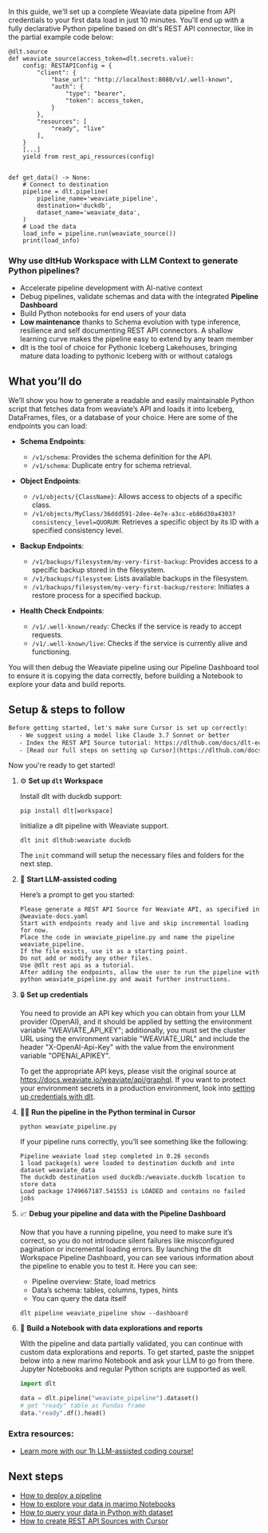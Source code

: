 In this guide, we'll set up a complete Weaviate data pipeline from API credentials to your first data load in just 10 minutes. You'll end up with a fully declarative Python pipeline based on dlt's REST API connector, like in the partial example code below:

```python-outcome
@dlt.source
def weaviate_source(access_token=dlt.secrets.value):
    config: RESTAPIConfig = {
        "client": {
            "base_url": "http://localhost:8080/v1/.well-known",
            "auth": {
                "type": "bearer",
                "token": access_token,
            }
        },
        "resources": [
            "ready", "live"
        ],
    }
    [...]
    yield from rest_api_resources(config)


def get_data() -> None:
    # Connect to destination
    pipeline = dlt.pipeline(
        pipeline_name='weaviate_pipeline',
        destination='duckdb',
        dataset_name='weaviate_data', 
    )
    # Load the data
    load_info = pipeline.run(weaviate_source())
    print(load_info) 
```

### Why use dltHub Workspace with LLM Context to generate Python pipelines?

- Accelerate pipeline development with AI-native context
- Debug pipelines, validate schemas and data with the integrated **Pipeline Dashboard**
- Build Python notebooks for end users of your data
- **Low maintenance** thanks to Schema evolution with type inference, resilience and self documenting REST API connectors. A shallow learning curve makes the pipeline easy to extend by any team member
- dlt is the tool of choice for Pythonic Iceberg Lakehouses, bringing mature data loading to pythonic Iceberg with or without catalogs

## What you’ll do

We’ll show you how to generate a readable and easily maintainable Python script that fetches data from weaviate’s API and loads it into Iceberg, DataFrames, files, or a database of your choice. Here are some of the endpoints you can load:

- **Schema Endpoints**: 
  - `/v1/schema`: Provides the schema definition for the API.
  - `/v1/schema`: Duplicate entry for schema retrieval.

- **Object Endpoints**: 
  - `/v1/objects/{ClassName}`: Allows access to objects of a specific class.
  - `/v1/objects/MyClass/36ddd591-2dee-4e7e-a3cc-eb86d30a4303?consistency_level=QUORUM`: Retrieves a specific object by its ID with a specified consistency level.

- **Backup Endpoints**: 
  - `/v1/backups/filesystem/my-very-first-backup`: Provides access to a specific backup stored in the filesystem.
  - `/v1/backups/filesystem`: Lists available backups in the filesystem.
  - `/v1/backups/filesystem/my-very-first-backup/restore`: Initiates a restore process for a specified backup.

- **Health Check Endpoints**: 
  - `/v1/.well-known/ready`: Checks if the service is ready to accept requests.
  - `/v1/.well-known/live`: Checks if the service is currently alive and functioning.

You will then debug the Weaviate pipeline using our Pipeline Dashboard tool to ensure it is copying the data correctly, before building a Notebook to explore your data and build reports.

## Setup & steps to follow

```default
Before getting started, let's make sure Cursor is set up correctly:
   - We suggest using a model like Claude 3.7 Sonnet or better
   - Index the REST API Source tutorial: https://dlthub.com/docs/dlt-ecosystem/verified-sources/rest_api/ and add it to context as **@dlt rest api**
   - [Read our full steps on setting up Cursor](https://dlthub.com/docs/dlt-ecosystem/llm-tooling/cursor-restapi#23-configuring-cursor-with-documentation)
```

Now you're ready to get started!

1. ⚙️ **Set up `dlt` Workspace**
    
    Install dlt with duckdb support:
    ```shell
    pip install dlt[workspace]
    ```

    Initialize a dlt pipeline with Weaviate support.
    ```shell
    dlt init dlthub:weaviate duckdb
    ```

    The `init` command will setup the necessary files and folders for the next step.
    
2. 🤠 **Start LLM-assisted coding**
    
    Here’s a prompt to get you started:
    
    ```prompt
    Please generate a REST API Source for Weaviate API, as specified in @weaviate-docs.yaml 
    Start with endpoints ready and live and skip incremental loading for now. 
    Place the code in weaviate_pipeline.py and name the pipeline weaviate_pipeline. 
    If the file exists, use it as a starting point. 
    Do not add or modify any other files. 
    Use @dlt rest api as a tutorial. 
    After adding the endpoints, allow the user to run the pipeline with python weaviate_pipeline.py and await further instructions.
    ```

    
3. 🔒 **Set up credentials** 
    
    You need to provide an API key which you can obtain from your LLM provider (OpenAI), and it should be applied by setting the environment variable "WEAVIATE_API_KEY"; additionally, you must set the cluster URL using the environment variable "WEAVIATE_URL" and include the header "X-OpenAI-Api-Key" with the value from the environment variable "OPENAI_APIKEY".
    
    To get the appropriate API keys, please visit the original source at https://docs.weaviate.io/weaviate/api/graphql.
    If you want to protect your environment secrets in a production environment, look into [setting up credentials with dlt](https://dlthub.com/docs/walkthroughs/add_credentials).
    
4. 🏃‍♀️ **Run the pipeline in the Python terminal in Cursor**
    
    ```shell
    python weaviate_pipeline.py
    ```
    
    If your pipeline runs correctly, you’ll see something like the following:
    
    ```shell
    Pipeline weaviate load step completed in 0.26 seconds
    1 load package(s) were loaded to destination duckdb and into dataset weaviate_data
    The duckdb destination used duckdb:/weaviate.duckdb location to store data
    Load package 1749667187.541553 is LOADED and contains no failed jobs
    ```
    
5. 📈 **Debug your pipeline and data with the Pipeline Dashboard**

    Now that you have a running pipeline, you need to make sure it’s correct, so you do not introduce silent failures like misconfigured pagination or incremental loading errors. By launching the dlt Workspace Pipeline Dashboard, you can see various information about the pipeline to enable you to test it. Here you can see:
    - Pipeline overview: State, load metrics
    - Data’s schema: tables, columns, types, hints
    - You can query the data itself
    
    ```shell
    dlt pipeline weaviate_pipeline show --dashboard
    ```
    
6. 🐍 **Build a Notebook with data explorations and reports**

    With the pipeline and data partially validated, you can continue with custom data explorations and reports. To get started, paste the snippet below into a new marimo Notebook and ask your LLM to go from there. Jupyter Notebooks and regular Python scripts are supported as well.

    
    ```python
    import dlt

   data = dlt.pipeline("weaviate_pipeline").dataset()
   # get "ready" table as Pandas frame
   data."ready".df().head()
    ```

### Extra resources:

- [Learn more with our 1h LLM-assisted coding course!](https://www.youtube.com/watch?v=GGid70rnJuM)

## Next steps

- [How to deploy a pipeline](https://dlthub.com/docs/walkthroughs/deploy-a-pipeline)
- [How to explore your data in marimo Notebooks](https://dlthub.com/docs/general-usage/dataset-access/marimo)
- [How to query your data in Python with dataset](https://dlthub.com/docs/general-usage/dataset-access/dataset)
- [How to create REST API Sources with Cursor](https://dlthub.com/docs/dlt-ecosystem/llm-tooling/cursor-restapi)